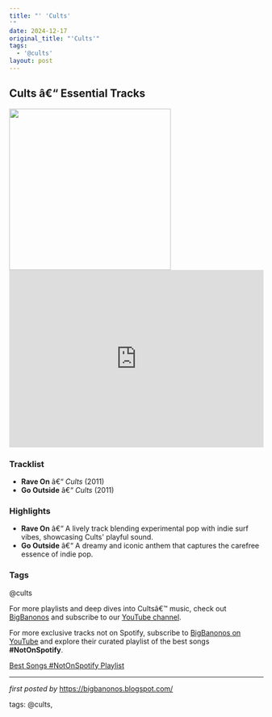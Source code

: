 ```yaml
---
title: "' 'Cults'
'"
date: 2024-12-17
original_title: "'Cults'"
tags:
  - '@cults'
layout: post
---
```

<h2>Cults â€“ Essential Tracks</h2>
<div class="separator"><a href="https://f4.bcbits.com/img/a1912592888_10.jpg" ><img alt="" border="0" width="320" data-original-height="364" data-original-width="452" src="https://f4.bcbits.com/img/a1912592888_10.jpg"/></a></div>
<iframe src="https://open.spotify.com/embed/playlist/5Iw3pQV14Fo4Gbcv5WLL3R?utm_source=generator" width="100%" height="352" frameborder="0" allow="autoplay; clipboard-write; encrypted-media; fullscreen; picture-in-picture" loading="lazy"></iframe> <h3>Tracklist</h3>
<ul> <li><strong>Rave On</strong> â€“ <em>Cults</em> (2011)</li> <li><strong>Go Outside</strong> â€“ <em>Cults</em> (2011)</li>
</ul> <h3>Highlights</h3>
<ul> <li><strong>Rave On</strong> â€“ A lively track blending experimental pop with indie surf vibes, showcasing Cults' playful sound.</li> <li><strong>Go Outside</strong> â€“ A dreamy and iconic anthem that captures the carefree essence of indie pop.</li>
</ul> <h3>Tags</h3>
<p>@cults</p> <p>For more playlists and deep dives into Cultsâ€™ music, check out <a href="https://bigbanonos.blogspot.com/" target="_blank">BigBanonos</a> and subscribe to our <a href="https://www.youtube.com/@BigBanonos" target="_blank">YouTube channel</a>.</p>


<!--Subscribe and Playlist Links-->
<div>
    <p>For more exclusive tracks not on Spotify, subscribe to <a href="https://www.youtube.com/@BigBanonos" target="_blank">BigBanonos on YouTube</a> and explore their curated playlist of the best songs <strong>#NotOnSpotify</strong>.</p>
    <p><a href="https://www.youtube.com/playlist?list=PLtuNtuTatqI0kFahUCbtbfenC_ET5O_tr" target="_blank">Best Songs #NotOnSpotify Playlist<br /></a></p></div>

<hr />

<p><em>first posted by</em> <a href="https://bigbanonos.blogspot.com/" rel="noopener" target="_new">https://bigbanonos.blogspot.com/</a></p>

<p>tags: @cults,</p>
